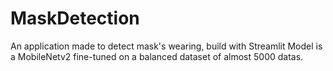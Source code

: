 # MaskDetection
An application made to detect mask's wearing, build with Streamlit  Model is a MobileNetv2 fine-tuned on a balanced dataset of almost 5000 datas.
